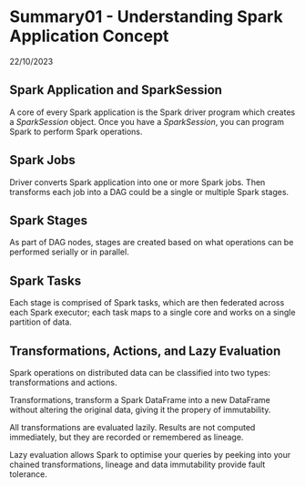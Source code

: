 # Summary01 - Understanding Spark Application Concept

22/10/2023
## Spark Application and SparkSession
A core of every Spark application is the Spark driver program which creates a *SparkSession* object. 
Once you have a *SparkSession*, you can program Spark to perform Spark operations.

## Spark Jobs
Driver converts Spark application into one or more Spark jobs. Then transforms each job into a DAG could be a single or multiple Spark stages.

## Spark Stages
As part of DAG nodes, stages are created based on what operations can be performed serially or in parallel.

## Spark Tasks
Each stage is comprised of Spark tasks, which are then federated across each Spark executor; each task maps to a single core and works on a single partition of data.

## Transformations, Actions, and Lazy Evaluation
Spark operations on distributed data can be classified into two types: transformations and actions. 

Transformations, transform a Spark DataFrame into a new DataFrame without altering the original data, giving it the propery of immutability. 

All transformations are evaluated lazily. Results are not computed immediately, but they are recorded or remembered as lineage.

Lazy evaluation allows Spark to optimise your queries by peeking into your chained transformations, lineage and data immutability provide fault tolerance.
